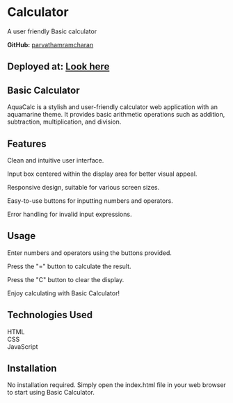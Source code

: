 # Calculator
A user friendly Basic calculator

**GitHub:** [parvathamramcharan](https://github.com/parvathamramcharan)


## Deployed at: [Look here]([https://basiccalcalculator.netlify.app/])


## Basic Calculator
AquaCalc is a stylish and user-friendly calculator web application with an aquamarine theme. It provides basic arithmetic operations such as addition, subtraction, multiplication, and division.

## Features
Clean and intuitive user interface.

Input box centered within the display area for better visual appeal.

Responsive design, suitable for various screen sizes.

Easy-to-use buttons for inputting numbers and operators.

Error handling for invalid input expressions.

## Usage
Enter numbers and operators using the buttons provided.

Press the "=" button to calculate the result.

Press the "C" button to clear the display.

Enjoy calculating with Basic Calculator!

## Technologies Used
HTML<br>
CSS<br>
JavaScript
## Installation
No installation required. Simply open the index.html file in your web browser to start using Basic Calculator.
